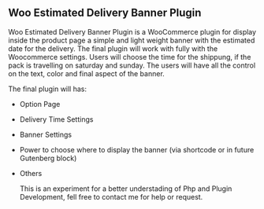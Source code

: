 ## Woo Estimated Delivery Banner Plugin

Woo Estimated Delivery Banner Plugin is a WooCommerce plugin for display inside the product page a simple and light weight banner with the estimated date for the delivery. The final plugin will work with fully with the Woocommerce settings. Users will choose the time for the shippung, if the pack is travelling on saturday and sunday.
The users will have all the control on the text, color and final aspect of the banner.

The final plugin will has:

- Option Page
- Delivery Time Settings
- Banner Settings
- Power to choose where to display the banner (via shortcode or in future Gutenberg block)
- Others

  This is an experiment for a better understading of Php and Plugin Development, fell free to contact me for help or request.
